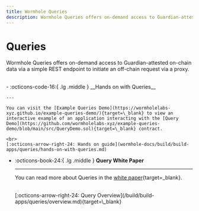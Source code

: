 ```yaml
---
title: Wormhole Queries
description: Wormhole Queries offers on-demand access to Guardian-attested on-chain data via a simple REST endpoint to initiate an off-chain request via a proxy.
---
```


# Queries

Wormhole Queries offers on-demand access to Guardian-attested on-chain data via a simple REST endpoint to initiate an off-chain request via a proxy.

<br>
<div class="grid cards" markdown>
-   :octicons-code-16:{ .lg .middle } __Hands on with Queries__

    ---

    You can visit the [Example Queries Demo](https://wormholelabs-xyz.github.io/example-queries-demo/){target=\_blank} to view an interactive example of an application interacting with the [Query Demo](https://github.com/wormholelabs-xyz/example-queries-demo/blob/main/src/QueryDemo.sol){target=\_blank} contract.

    <br>
    [:octicons-arrow-right-24: Hands on guide](wormhole-docs/build/build-apps/queries/hands-on-with-queries.md)

-   :octicons-book-24:{ .lg .middle } __Query White Paper__

    ---

    You can read more about Queries in the [white paper](https://github.com/wormhole-foundation/wormhole/blob/main/whitepapers/0013_ccq.md){target=\_blank}.

    <br>
    [:octicons-arrow-right-24: Query Overview](/build/build-apps/queries/overview.md){target=\_blank}
</div>
<br>


